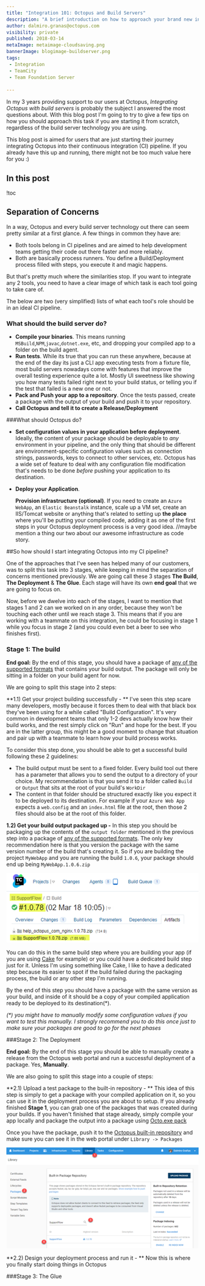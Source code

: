 ```yaml
---
title: "Integration 101: Octopus and Build Servers"
description: "A brief introduction on how to approach your brand new integration between Octopus and your Build Server"
author: dalmiro.granas@octopus.com
visibility: private
published: 2018-03-14
metaImage: metaimage-cloudsaving.png
bannerImage: blogimage-buildserver.png
tags:
 - Integration
 - TeamCity
 - Team Foundation Server

---
```


In my 3 years providing support to our users at Octopus, *Integrating Octopus with build servers* is probably the subject I answered the most questions about. With this blog post I'm going to try to give a few tips on how you should approach this task if you are starting it from scratch, regardless of the build server technology you are using. 

This blog post is aimed for users that are just starting their journey integrating Octopus into their continuous integration (CI) pipeline. If you already have this up and running, there might not be too much value here for you :)

## In this post

!toc

## Separation of Concerns

In a way, Octopus and every build server technology out there can seem pretty similar at a first glance. A few things in common they have are:

- Both tools belong in CI pipelines and are aimed to help development teams getting their code out there faster and more reliably.
- Both are basically process runners. You define a Build/Deployment process filled with steps, you execute it and magic happens.

But that's pretty much where the similarities stop. If you want to integrate any 2 tools, you need to have a clear image of which task is each tool going to take care of. 

The below are two (very simplified) lists of what each tool's role should be in an ideal CI pipeline.

### What should the build server do?

- **Compile your binaries**. This means running `MSBuild`,`NPM`,`javac`,`dotnet.exe`, etc, and dropping your compiled app to a folder on the build agent.
- **Run tests**. While its true that you can run these anywhere, because at the end of the day its just a CLI app executing tests from a fixture file, most build servers nowadays come with features that improve the overall testing experience quite a lot. Mostly UI sweetness like showing you how many tests failed right next to your build status, or telling you if the test that failed is a new one or not.
- **Pack and Push your app to a repository**. Once the tests passed, create a package with the output of your build and push it to your repository.
- **Call Octopus and tell it to create a Release/Deployment**

###What should Octopus do?

- **Set configuration values in your application before deployment**. Ideally, the content of your package should be deployable to *any* environment in your pipeline, and the only thing that should be different are environment-specific configuration values such as connection strings, passwords, keys to connect to other services, etc. Octopus has a wide set of feature to deal with any configuration file modification that's needs to be done *before* pushing your application to its destination.

- **Deploy your Application**.

  **Provision infrastructure (optional)**. If you need to create an `Azure WebApp`, an `Elastic Beanstalk` instance, scale up a VM set, create an IIS/Tomcat website or anything that's related to setting up **the place** where you'll be putting your compiled code, adding it as one of the first steps in your Octopus deployment process is a very good idea. //maybe mention a thing our two about our awesome infrastructure as code story.

##So how should I start integrating Octopus into my CI pipeline?

One of the approaches that I've seen has helped many of our customers, was to split this task into 3 stages, while keeping in mind the separation of concerns mentioned previously. We are going call these 3 stages **The Build**, **The Deployment** & **The Glue**. Each stage will have its own **end goal** that we are going to focus on.

Now, before we dwelve into each of the stages, I want to mention that stages 1 and 2 can we worked on in any order, because they won't be touching each other until we reach stage 3. This means that if you are working with a teammate on this integration, he could be focusing in stage 1 while you focus in stage 2 (and you could even bet a beer to see who finishes first).

### Stage 1: The build

**End goal:** By the end of this stage, you should have a package of [any of the supported formats](https://octopus.com/docs/packaging-applications/supported-packages) that contains your build output. The package will only be sitting in a folder on your build agent for now.

We are going to split this stage into 2 steps:

**1.1) Get your project building successfully - ** I've seen this step scare many developers, mostly because it forces them to deal with that black box they've been using for a while called "Build Configuration". It's very common in development teams that only 1-2 devs actually know how their build works, and the rest simply click on "Run" and hope for the best.  If you are in the latter group, this might be a good moment to change that situation and pair up with a teammate to learn how your build process works.

To consider this step done, you should be able to get a successful build following these 2 guidelines:

- The build output must be sent to a fixed folder. Every build tool out there has a parameter that allows you to send the output to a directory of your choice. My recommendation is that you send it to a folder called `Build` or `Output` that sits at the root of your build's `WorkDir`
- The content in that folder should be structured exactly like you expect it to be deployed to its destination. For example if your `Azure Web App` expects a `web.config` and an `index.html` file at the root, then those 2 files should also be at the root of this folder.

**1.2) Get your build output packaged up -** In this step you should be packaging up the contents of the `output folder` mentioned in the previous step into a package of [any of the supported formats](https://octopus.com/docs/packaging-applications/supported-packages). The only key recommendation here is that you version the package with the same version number of the build that's creating it. So if you are building the project `MyWebApp` and you are running the build `1.0.6`, your package should end up being `MyWebApp.1.0.6.zip`

![Package version == build version](packageVersion.png)

You can do this in the same build step where you are building your app (if you are using [Cake](https://cakebuild.net/) for example) or you could have a dedicated build step just for it. Unless I'm using something like Cake, I like to have a dedicated step because its easier to spot if the build failed during the packaging process, the build or any other step I'm running.

By the end of this step you should have a package with the same version as your build, and inside of it should be a copy of your compiled application ready to be deployed to its destination(*).

*(&ast;) you might have to manually modify some configuration values if you want to test this manually. I strongly recommend you to do this once just to make sure your packages are good to go for the next phases*

###Stage 2: The Deployment

**End goal:** By the end of this stage you should be able to manually create a release from the Octopus web portal and run a successful deployment of a package. Yes, **Manually**.

We are also going to split this stage into a couple of steps:

**2.1) Upload a test package to the built-in repository - ** This idea of this step is simply to get a package with your compiled application on it, so you can use it in the deployment process you are about to setup. If you already finished **Stage 1**, you can grab one of the packages that was created during your builds. If you haven't finished that stage already, simply compile your app locally and package the output into a package using [Octo.exe pack](https://octopus.com/docs/packaging-applications/creating-packages/nuget-packages/using-octo.exe)

Once you have the package, push it to the [Octopus built-in repository](https://octopus.com/docs/packaging-applications/package-repositories/pushing-packages-to-the-built-in-repository#PushingpackagestotheBuilt-Inrepository-UsingtheOctopuswebportal) and make sure you can see it in the web portal under `Library -> Packages`

![Package in repository](packageInRepository.png)



**2.2) Design your deployment process and run it - ** Now this is where you finally start doing things in Octopus



###Stage 3: The Glue



